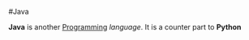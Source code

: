 #Java



**Java** is another [Programming](http://127.0.0.1:8000/wiki/programming) *language*. It is a counter part to **Python**